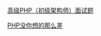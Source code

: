 [高级PHP（初级架构师）面试题](https://segmentfault.com/a/1190000010262869)

[PHP没你想的那么差](https://mp.weixin.qq.com/s/1RyVM_sQkqiTYoFBuhv9kg)
